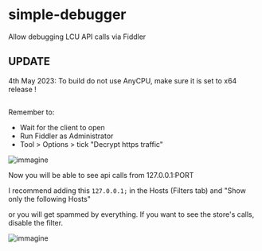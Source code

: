# simple-debugger

Allow debugging LCU API calls via Fiddler

## UPDATE
4th May 2023: To build do not use AnyCPU, make sure it is set to x64 release !

## 
Remember to:
  * Wait for the client to open
  * Run Fiddler as Administrator
  * Tool > Options >  tick "Decrypt https traffic" 
  
  ![immagine](https://user-images.githubusercontent.com/8062792/159447174-361b8a65-6fb6-4413-b4c5-73beece4b9fd.png)
  
  Now you will be able to see api calls from 127.0.0.1:PORT
  
  I recommend adding this ``127.0.0.1;`` in the Hosts (Filters tab) and "Show only the following Hosts"
  
  or you will get spammed by everything. If you want to see the store's calls, disable the filter.
  
  ![immagine](https://user-images.githubusercontent.com/8062792/159447749-f6bc42eb-01d5-470a-8621-8baf7e3acde0.png)

